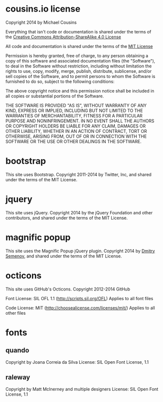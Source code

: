 # cousins.io license
Copyright 2014 by Michael Cousins

Everything that isn't code or documentation is shared under the terms of the [Creative Commons Attribution-ShareAlike 4.0 License](https://creativecommons.org/licenses/by-sa/4.0/)

All code and documentation is shared under the terms of the [MIT License](http://opensource.org/licenses/MIT)

Permission is hereby granted, free of charge, to any person obtaining a copy
of this software and associated documentation files (the "Software"), to deal
in the Software without restriction, including without limitation the rights
to use, copy, modify, merge, publish, distribute, sublicense, and/or sell
copies of the Software, and to permit persons to whom the Software is
furnished to do so, subject to the following conditions:

The above copyright notice and this permission notice shall be included in
all copies or substantial portions of the Software.

THE SOFTWARE IS PROVIDED "AS IS", WITHOUT WARRANTY OF ANY KIND, EXPRESS OR
IMPLIED, INCLUDING BUT NOT LIMITED TO THE WARRANTIES OF MERCHANTABILITY,
FITNESS FOR A PARTICULAR PURPOSE AND NONINFRINGEMENT. IN NO EVENT SHALL THE
AUTHORS OR COPYRIGHT HOLDERS BE LIABLE FOR ANY CLAIM, DAMAGES OR OTHER
LIABILITY, WHETHER IN AN ACTION OF CONTRACT, TORT OR OTHERWISE, ARISING FROM,
OUT OF OR IN CONNECTION WITH THE SOFTWARE OR THE USE OR OTHER DEALINGS IN
THE SOFTWARE.

# bootstrap
This site uses Bootstrap. Copyright 2011-2014 by Twitter, Inc, and shared under the terms of the MIT License.

# jquery
This site uses jQuery. Copyright 2014 by the jQuery Foundation and other contributors, and shared under the terms of the MIT License.

# magnific popup
This site uses the Magnific Popup jQuery plugin. Copyright 2014 by [Dmitry Semenov](http://dimsemenov.com), and shared under the terms of the MIT License.

# octicons
This site uses GitHub's Octicons. Copyright 2012-2014 GitHub

Font License: SIL OFL 1.1 (http://scripts.sil.org/OFL)
Applies to all font files

Code License: MIT (http://choosealicense.com/licenses/mit/)
Applies to all other files

# fonts
## quando
Copyright by Joana Correia da Silva
License: SIL Open Font License, 1.1

## raleway
Copyright by Matt McInerney and multiple designers
License: SIL Open Font License, 1.1

